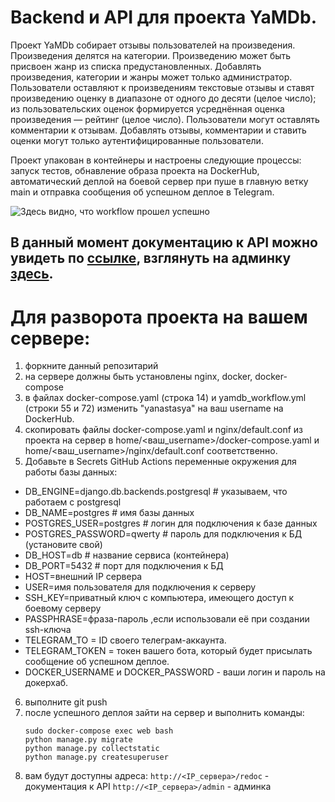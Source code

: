 # Backend и API для проекта YaMDb.
Проект YaMDb собирает отзывы пользователей на произведения. Произведения делятся на категории. Произведению может быть присвоен жанр из списка предустановленных. Добавлять произведения, категории и жанры может только администратор. Пользователи оставляют к произведениям текстовые отзывы и ставят произведению оценку в диапазоне от одного до десяти (целое число); из пользовательских оценок формируется усреднённая оценка произведения — рейтинг (целое число). Пользователи могут оставлять комментарии к отзывам. Добавлять отзывы, комментарии и ставить оценки могут только аутентифицированные пользователи.

Проект упакован в контейнеры и настроены следующие процессы: запуск тестов, обнавление образа проекта на DockerHub, автоматический деплой на боевой сервер при пуше в главную ветку main и отправка сообщения об успешном деплое в Telegram. 

![Здесь видно, что workflow прошел успешно](https://github.com/yanastasya/yamdb_final/actions/workflows/yamdb_workflow.yml/badge.svg)

## В данный момент документацию к API можно увидеть по [ссылке](http://84.201.158.7/redoc), взглянуть на админку [здесь](http://84.201.158.7/admin).

# Для разворота проекта на вашем сервере:
1) форкните данный репозитарий
2) на сервере должны быть установлены nginx, docker, docker-compose
3) в файлах docker-compose.yaml (строка 14) и yamdb_workflow.yml (строки 55 и  72) изменить "yanastasya" на ваш username на DockerHub.
4) скопировать файлы docker-compose.yaml и nginx/default.conf из проекта на сервер в home/<ваш_username>/docker-compose.yaml и home/<ваш_username>/nginx/default.conf соответственно.
5) Добавьте в Secrets GitHub Actions переменные окружения для работы базы данных:
  -  DB_ENGINE=django.db.backends.postgresql # указываем, что работаем с postgresql
  -  DB_NAME=postgres # имя базы данных
  -  POSTGRES_USER=postgres # логин для подключения к базе данных
  -  POSTGRES_PASSWORD=qwerty # пароль для подключения к БД (установите свой)
  -  DB_HOST=db # название сервиса (контейнера)
  -  DB_PORT=5432 # порт для подключения к БД
  -  HOST=внешний IP сервера
  -  USER=имя пользователя для подключения к серверу
  -  SSH_KEY=приватный ключ с компьютера, имеющего доступ к боевому серверу
  -  PASSPHRASE=фраза-пароль ,если использовали её при создании ssh-ключа
  -  TELEGRAM_TO = ID своего телеграм-аккаунта.
  -  TELEGRAM_TOKEN = токен вашего бота, который будет присылать сообщение об успешном деплое.
  -  DOCKER_USERNAME и DOCKER_PASSWORD - ваши логин и пароль на докерхаб.
    
6) выполните git push
7) после успешного деплоя зайти на сервер и выполнить команды:
    ```
    sudo docker-compose exec web bash
    python manage.py migrate
    python manage.py collectstatic
    python manage.py createsuperuser
    ```
8) вам будут доступны адреса:
    ``` http://<IP_сервера>/redoc ``` - документация к API 
    ``` http://<IP_сервера>/admin ``` - админка